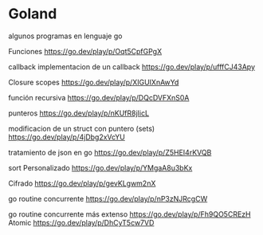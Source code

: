 # Goland
algunos programas en lenguaje go 

Funciones 
https://go.dev/play/p/Oqt5CpfGPgX

callback 
implementacion de un callback
https://go.dev/play/p/ufffCJ43Apy

Closure scopes 
https://go.dev/play/p/XIGUIXnAwYd

función recursiva
https://go.dev/play/p/DQcDVFXnS0A

punteros 
https://go.dev/play/p/nKUfR8jIicL

modificacion de un struct con puntero (sets)
https://go.dev/play/p/4jDbg2xVcYU

tratamiento de json en go 
https://go.dev/play/p/Z5HEI4rKVQB

sort Personalizado 
https://go.dev/play/p/YMgaA8u3bKx

Cifrado 
https://go.dev/play/p/gevKLgwm2nX

go routine concurrente
https://go.dev/play/p/nP3zNJRcgCW

go routine concurrente más extenso
https://go.dev/play/p/Fh9QO5CREzH
Atomic 
https://go.dev/play/p/DhCyT5cw7VD
